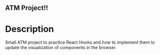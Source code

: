## ATM Project!!

# Description

Small ATM project to practice React Hooks and how to implement them to update the visualization of components in the browser.

